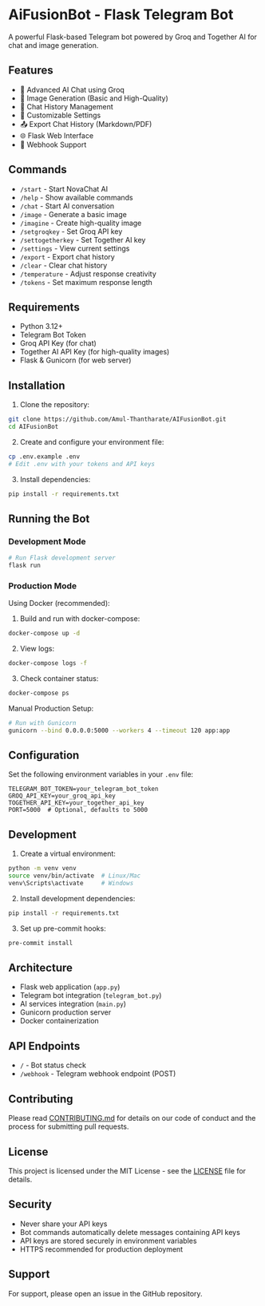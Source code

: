 # AiFusionBot - Flask Telegram Bot

A powerful Flask-based Telegram bot powered by Groq and Together AI for chat and image generation.

## Features

- 🤖 Advanced AI Chat using Groq
- 🎨 Image Generation (Basic and High-Quality)
- 💾 Chat History Management
- 🔧 Customizable Settings
- 📤 Export Chat History (Markdown/PDF)
- 🌐 Flask Web Interface
- 🔄 Webhook Support

## Commands

- `/start` - Start NovaChat AI
- `/help` - Show available commands
- `/chat` - Start AI conversation
- `/image` - Generate a basic image
- `/imagine` - Create high-quality image
- `/setgroqkey` - Set Groq API key
- `/settogetherkey` - Set Together AI key
- `/settings` - View current settings
- `/export` - Export chat history
- `/clear` - Clear chat history
- `/temperature` - Adjust response creativity
- `/tokens` - Set maximum response length

## Requirements

- Python 3.12+
- Telegram Bot Token
- Groq API Key (for chat)
- Together AI API Key (for high-quality images)
- Flask & Gunicorn (for web server)

## Installation

1. Clone the repository:
```bash
git clone https://github.com/Amul-Thantharate/AIFusionBot.git
cd AIFusionBot
```

2. Create and configure your environment file:
```bash
cp .env.example .env
# Edit .env with your tokens and API keys
```

3. Install dependencies:
```bash
pip install -r requirements.txt
```

## Running the Bot

### Development Mode

```bash
# Run Flask development server
flask run
```

### Production Mode

Using Docker (recommended):

1. Build and run with docker-compose:
```bash
docker-compose up -d
```

2. View logs:
```bash
docker-compose logs -f
```

3. Check container status:
```bash
docker-compose ps
```

Manual Production Setup:

```bash
# Run with Gunicorn
gunicorn --bind 0.0.0.0:5000 --workers 4 --timeout 120 app:app
```

## Configuration

Set the following environment variables in your `.env` file:

```env
TELEGRAM_BOT_TOKEN=your_telegram_bot_token
GROQ_API_KEY=your_groq_api_key
TOGETHER_API_KEY=your_together_api_key
PORT=5000  # Optional, defaults to 5000
```

## Development

1. Create a virtual environment:
```bash
python -m venv venv
source venv/bin/activate  # Linux/Mac
venv\Scripts\activate     # Windows
```

2. Install development dependencies:
```bash
pip install -r requirements.txt
```

3. Set up pre-commit hooks:
```bash
pre-commit install
```

## Architecture

- Flask web application (`app.py`)
- Telegram bot integration (`telegram_bot.py`)
- AI services integration (`main.py`)
- Gunicorn production server
- Docker containerization

## API Endpoints

- `/` - Bot status check
- `/webhook` - Telegram webhook endpoint (POST)

## Contributing

Please read [CONTRIBUTING.md](CONTRIBUTING.md) for details on our code of conduct and the process for submitting pull requests.

## License

This project is licensed under the MIT License - see the [LICENSE](LICENSE) file for details.

## Security

- Never share your API keys
- Bot commands automatically delete messages containing API keys
- API keys are stored securely in environment variables
- HTTPS recommended for production deployment

## Support

For support, please open an issue in the GitHub repository.
